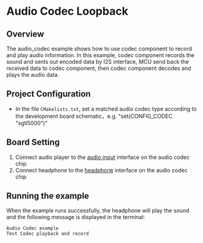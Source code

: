 # Audio Codec Loopback

## Overview

The audio_codec example shows how to use codec component to record and play audio information.
In this example, codec component records the sound and sents out encoded data by I2S interface,
MCU send back the received data to codec component, then codec component decodes and plays the audio data.

## Project Configuration

- In the file `CMakelists.txt`, set a matched audio codec type according to the development board schematic，e.g. "set(CONFIG_CODEC "sgtl5000")"

## Board Setting

1. Connect audio player to the [audio input](lab_board_app_audio_input) interface on the audio codec chip
2. Connect headphone to the [headphone](lab_board_app_headphone) interface on the audio codec chip

## Running the example

When the example runs successfully, the headphone will play the sound and the following message is displayed in the terminal:
```console
Audio Codec example
Test Codec playback and record
```

